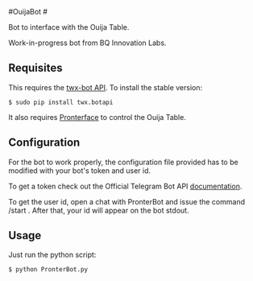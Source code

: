 #OuijaBot #

Bot to interface with the Ouija Table.

Work-in-progress bot from BQ Innovation Labs.

## Requisites ##
This requires the [twx-bot API](https://github.com/datamachine/twx.botapi). To install the stable version:

    $ sudo pip install twx.botapi

It also requires [Pronterface](https://github.com/kliment/Printrun) to control the Ouija Table.

## Configuration ##
For the bot to work properly, the configuration file provided has to be modified with your bot's token and user
id.

To get a token check out the Official Telegram Bot API [documentation](https://core.telegram.org/bots/api).

To get the user id, open a chat with PronterBot and issue the command /start . After that, your id will appear on the
bot stdout.

## Usage ##
Just run the python script:

    $ python PronterBot.py
